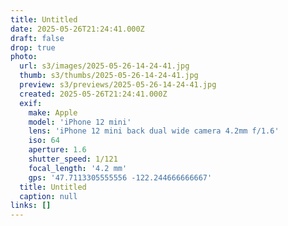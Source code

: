 ```yaml
---
title: Untitled
date: 2025-05-26T21:24:41.000Z
draft: false
drop: true
photo:
  url: s3/images/2025-05-26-14-24-41.jpg
  thumb: s3/thumbs/2025-05-26-14-24-41.jpg
  preview: s3/previews/2025-05-26-14-24-41.jpg
  created: 2025-05-26T21:24:41.000Z
  exif:
    make: Apple
    model: 'iPhone 12 mini'
    lens: 'iPhone 12 mini back dual wide camera 4.2mm f/1.6'
    iso: 64
    aperture: 1.6
    shutter_speed: 1/121
    focal_length: '4.2 mm'
    gps: '47.7113305555556 -122.244666666667'
  title: Untitled
  caption: null
links: []
---
```


